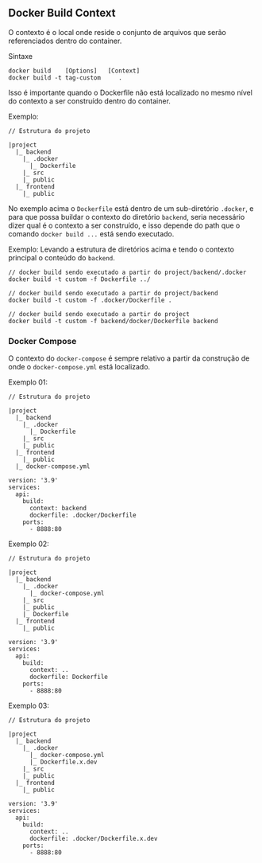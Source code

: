 ## Docker Build Context
O contexto é o local onde reside o conjunto de arquivos que serão referenciados dentro do container.

Sintaxe

```
docker build    [Options]   [Context]
docker build -t tag-custom     .
```

Isso é importante quando o Dockerfile não está localizado no mesmo nível do contexto a ser construído dentro do container.

Exemplo:


```
// Estrutura do projeto

|project
  |_ backend
    |_ .docker
      |_ Dockerfile
    |_ src
    |_ public
  |_ frontend
    |_ public
```

No exemplo acima o `Dockerfile` está dentro de um sub-diretório `.docker`, e para que possa buildar o contexto do diretório `backend`, seria necessário dizer qual é o contexto a ser construído, e isso depende do path que o comando `docker build ...` está sendo executado.

Exemplo: Levando a estrutura de diretórios acima e tendo o contexto principal o conteúdo do `backend`.

```
// docker build sendo executado a partir do project/backend/.docker
docker build -t custom -f Dockerfile ../

// docker build sendo executado a partir do project/backend
docker build -t custom -f .docker/Dockerfile .

// docker build sendo executado a partir do project
docker build -t custom -f backend/docker/Dockerfile backend
```

### Docker Compose
O contexto do `docker-compose` é sempre relativo a partir da construção de onde o `docker-compose.yml` está localizado.

Exemplo 01:
```
// Estrutura do projeto

|project
  |_ backend
    |_ .docker
      |_ Dockerfile
    |_ src
    |_ public
  |_ frontend
    |_ public
  |_ docker-compose.yml
```

```
version: '3.9'
services:
  api:
    build:
      context: backend
      dockerfile: .docker/Dockerfile
    ports:
      - 8888:80
```

Exemplo 02:
```
// Estrutura do projeto

|project
  |_ backend
    |_ .docker
      |_ docker-compose.yml
    |_ src
    |_ public
    |_ Dockerfile
  |_ frontend
    |_ public
```

```
version: '3.9'
services:
  api:
    build:
      context: ..
      dockerfile: Dockerfile
    ports:
      - 8888:80
```


Exemplo 03:
```
// Estrutura do projeto

|project
  |_ backend
    |_ .docker
      |_ docker-compose.yml
      |_ Dockerfile.x.dev
    |_ src
    |_ public
  |_ frontend
    |_ public
```

```
version: '3.9'
services:
  api:
    build:
      context: ..
      dockerfile: .docker/Dockerfile.x.dev
    ports:
      - 8888:80
```
